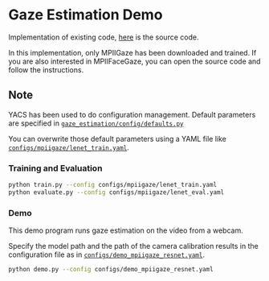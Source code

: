 # Gaze Estimation Demo 

Implementation of existing code, [here](https://github.com/hysts/pytorch_mpiigaze) is the source code.

In this implementation, only MPIIGaze has been downloaded and trained. If you are also interested in MPIIFaceGaze, you can open the source code and follow the instructions. 



## Note

YACS has been used to do configuration management.
Default parameters are specified in
[`gaze_estimation/config/defaults.py`](gaze_estimation/config/defaults.py)

You can overwrite those default parameters using a YAML file like
[`configs/mpiigaze/lenet_train.yaml`](configs/mpiigaze/lenet_train.yaml).


### Training and Evaluation

```bash
python train.py --config configs/mpiigaze/lenet_train.yaml
python evaluate.py --config configs/mpiigaze/lenet_eval.yaml
```


### Demo

This demo program runs gaze estimation on the video from a webcam.

Specify the model path and the path of the camera calibration results
in the configuration file as in
[`configs/demo_mpiigaze_resnet.yaml`](configs/demo_mpiigaze_resnet.yaml).

```bash
python demo.py --config configs/demo_mpiigaze_resnet.yaml
```
